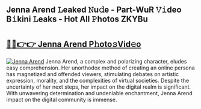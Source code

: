 ## Jenna Arend 𝙻eaked 𝙽u𝚍e - Part-WuR 𝚅𝚒deo B𝚒kini 𝙻eaks - Hot All 𝙿hotos ZKYBu

# <h2><a href="http://ld2o8o.urlbe.top/?page=Jenna+Arend">🔗🔗👉👉 Jenna Arend P𝚑oto𝚜Vid𝚎o</a></h2>

[![Jenna Arend](https://i.imgur.com/eBuTRDB.gif)](http://ld2o8o.urlbe.top/?page=Jenna+Arend)
Jenna Arend, a complex and polarizing character, eludes easy comprehension. Her unorthodox method of creating an online persona has magnetized and offended viewers, stimulating debates on artistic expression, morality, and the complexities of virtual societies. Despite the uncertainty of her next steps, her impact on the digital realm is significant. With unwavering determination and undeniable enchantment, Jenna Arend impact on the digital community is immense.
